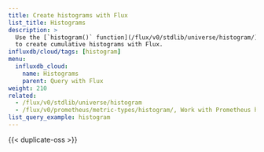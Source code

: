 ```yaml
---
title: Create histograms with Flux
list_title: Histograms
description: >
  Use the [`histogram()` function](/flux/v0/stdlib/universe/histogram/)
  to create cumulative histograms with Flux.
influxdb/cloud/tags: [histogram]
menu:
  influxdb_cloud:
    name: Histograms
    parent: Query with Flux
weight: 210
related:
  - /flux/v0/stdlib/universe/histogram
  - /flux/v0/prometheus/metric-types/histogram/, Work with Prometheus histograms in Flux
list_query_example: histogram
---
```


{{< duplicate-oss >}}